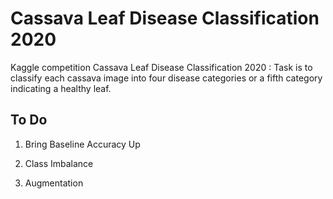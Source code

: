 # Cassava Leaf Disease Classification 2020

Kaggle competition Cassava Leaf Disease Classification 2020 : Task is to classify each cassava image into four disease categories or a fifth category indicating a healthy leaf.

## To Do

1. Bring Baseline Accuracy Up

2. Class Imbalance

3. Augmentation

